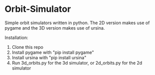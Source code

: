 # Orbit-Simulator
 Simple orbit simulators written in python. The 2D version makes use of pygame and the 3D version makes use of ursina.

Installation:
1) Clone this repo
2) Install pygame with "pip install pygame"
3) Install ursina with "pip install ursina"
4) Run 3d_orbits.py for the 3d simulator, or 2d_orbits.py for the 2d simulator
